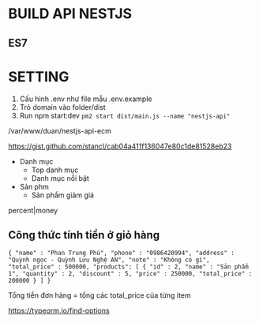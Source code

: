 # BUILD API NESTJS



## ES7


# SETTING
1. Cấu hình .env như file mẫu .env.example
2. Trỏ domain vào folder/dist
3. Run npm start:dev
   `pm2 start dist/main.js --name "nestjs-api"`


/var/www/duan/nestjs-api-ecm



https://gist.github.com/stancl/cab04a411f136047e80c1de81528eb23 

- Danh mục
  - Top danh mục
  - Danh mục nổi bật 
- Sản phm
  - Sản phẩm giảm giá



percent|money

## Công thức tính tiền ở giỏ hàng
`{
"name" : "Phan Trung Phú",
"phone" : "0986420994",
"address" : "Quỳnh ngọc - Quỳnh Lưu Nghệ AN",
"note" : "Không có gì",
"total_price" : 500000,
"products": [
{
"id" : 2,
"name" : "Sản phẩm 1",
"quantity" : 2,
"discount" : 5,
"price" : 250000,
"total_price" : 200000
}
]
}`

Tổng tiền đơn hàng = tổng các total_price của từng item


https://typeorm.io/find-options
